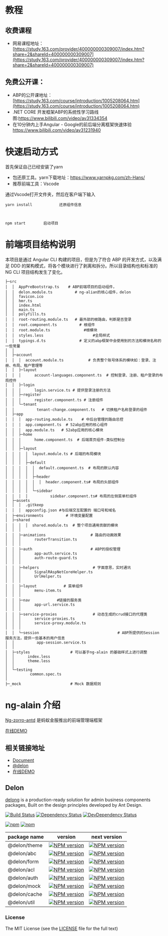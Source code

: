 # 教程
## 收费课程
- 网易课程地址：[https://study.163.com/provider/400000000309007/index.htm?share=2&shareId=400000000309007](https://study.163.com/provider/400000000309007/index.htm?share=2&shareId=400000000309007)
## 免费公开课：
- ABP的公开课地址：[https://study.163.com/course/introduction/1005208064.htm](https://study.163.com/course/introduction/1005208064.htm)
- .NET CORE 开发框架ABP的系统性学习路线图:https://www.bilibili.com/video/av31334354
- 在10分钟内上手Angular - Google的前后端分离框架快速体验  https://www.bilibili.com/video/av31231940
# 快速启动方式

首先保证自己已经安装了yarn

- 包还原工具。yarn下载地址：https://www.yarnpkg.com/zh-Hans/
- 推荐前端工具：Vscode 

通过Vscode打开文件夹，然后在客户端下输入



```
yarn install            还原组件信息

 

npm start        启动项目
```


# 前端项目结构说明

本项目是通过 Angular CLI 构建的项目，但是为了符合 ABP 的开发方式，以及满足 DDD 的架构模式，将各个模块进行了剥离和拆分。所以目录结构也和标准的 NG CLI 项目结构发生了变化。

```
├─src
│  │  AppPreBootstrap.ts    # ABP前端项目的启动组件，
│  │  delon.module.ts          # ng-alian的核心组件，delon
│  │  favicon.ico
│  │  hmr.ts
│  │  index.html
│  │  main.ts
│  │  polyfills.ts
│  │  root-routing.module.ts   # 最外部的根路由，判断是否登录
│  │  root.component.ts          # 根组件
│  │  root.module.ts               #根模块
│  │  styles.less                      #全局样式
│  │  typings.d.ts               # 定义的abp框架中会使用到的方法和模块名称的一些常量
│  │  
│  ├─account
│  │  │  account.module.ts           # 负责整个账号体系的模块如：登录、注册、布局、租户管理等
│  │  ├─layout
│  │  │      account-languages.component.ts  # 控制登录、注册、租户登录的布局控件
│  │  ├─login
│  │  │      login.service.ts # 提供登录注册的方法
│  │  ├─register
│  │  │      register.component.ts # 注册组件
│  │  └─tenant
│  │          tenant-change.component.ts   # 切换租户名称登录的组件
│  ├─app
│  │  │  app-routing.module.ts    # 中后台管理的路由总控
│  │  │  app.component.ts  # 52abp应用的核心组件
│  │  │  app.module.ts   # 52abp应用的核心模块
│  │  ├─home
│  │  │      home.component.ts  # 后端首页组件-类似控制台
│  │  │
│  │  ├─layout
│  │  │  │  layout.module.ts # 后端的布局模块
│  │  │  │  
│  │  │  ├─default
│  │  │  │  │  default.component.ts  # 布局的默认内容
│  │  │  │  │  
│  │  │  │  ├─header
│  │  │  │  │  │  header.component.ts# 布局的头部组件
│  │  │  │  │
│  │  │  │  └─sidebar
│  │  │  │          sidebar.component.ts# 布局的左侧菜单栏组件
│  ├─assets
│  │  │  .gitkeep
│  │  │  appconfig.json #与后端交互配置的 端口号和域名
│  ├─environments          # 环境变量配置
│  ├─shared
│  │  │  │  shared.module.ts  # 整个项目通用贡献的模块
│  │  │  
│  │  ├─animations                    # 路由的动画效果
│  │  │      routerTransition.ts
│  │  │
│  │  ├─auth                          # ABP的授权管理
│  │  │      app-auth.service.ts
│  │  │      auth-route-guard.ts
│  │  │
│  │  ├─helpers                        # 字面意思，实时通讯
│  │  │      SignalRAspNetCoreHelper.ts
│  │  │      UrlHelper.ts
│  │  │
│  │  ├─layout            # 菜单组件
│  │  │      menu-item.ts
│  │  │
│  │  ├─nav            #链接的服务类
│  │  │      app-url.service.ts
│  │  │
│  │  ├─service-proxies                # 动态生成的crud接口的代理类
│  │  │      service-proxies.ts
│  │  │      service-proxy.module.ts
│  │  │
│  │  └─session                                   # ABP所提供的Session 服务方法，提供一些基本的用户信息
│  │          app-session.service.ts
│  │
│  ├─styles                  # 可以基于ng-alain 的基础样式上进行调整
│  │      index.less
│  │      theme.less
│  │
│  └─testing
│          common.spec.ts
│
├─_mock                      # Mock 数据规则
```


# ng-alain 介绍

[Ng-zorro-antd](https://github.com/NG-ZORRO/ng-zorro-antd) 是蚂蚁金服推出的前端管理端框架

 
[在线DEMO](https://ng-alain.github.io/ng-alain/)

 
 
 

## 相关链接地址

+ [Document](http://ng-alain.com)
+ [@delon](https://github.com/cipchk/delon)
+ [在线DEMO](https://ng-alain.github.io/ng-alain/)


## Delon

[delong](https://github.com/cipchk/delon) is a production-ready solution for admin business components packages, Built on the design principles developed by Ant Design.

[![Build Status](https://travis-ci.org/cipchk/delon.svg?branch=master)](https://travis-ci.org/cipchk/delon)
[![Dependency Status](https://david-dm.org/cipchk/delon/status.svg)](https://david-dm.org/cipchk/delon)
[![DevDependency Status](https://david-dm.org/cipchk/delon/dev-status.svg)](https://david-dm.org/cipchk/delon?type=dev)

[![npm](https://img.shields.io/npm/l/@delon/theme.svg)](https://www.npmjs.com/package/@delon/theme)
[![npm](https://img.shields.io/npm/dm/@delon/theme.svg)](https://www.npmjs.com/package/@delon/theme)

| package name | version                                                                                                     | next version                                                                                                     |
| ------------ | :---------------------------------------------------------------------------------------------------------: | :--------------------------------------------------------------------------------------------------------------: |
| @delon/theme | [![NPM version](https://img.shields.io/npm/v/@delon/theme.svg)](https://www.npmjs.com/package/@delon/theme) | [![NPM version](https://img.shields.io/npm/v/@delon/theme/next.svg)](https://www.npmjs.com/package/@delon/theme) |
| @delon/abc   | [![NPM version](https://img.shields.io/npm/v/@delon/abc.svg)](https://www.npmjs.com/package/@delon/abc)     | [![NPM version](https://img.shields.io/npm/v/@delon/abc/next.svg)](https://www.npmjs.com/package/@delon/abc)     |
| @delon/form  | [![NPM version](https://img.shields.io/npm/v/@delon/form.svg)](https://www.npmjs.com/package/@delon/form)   | [![NPM version](https://img.shields.io/npm/v/@delon/form/next.svg)](https://www.npmjs.com/package/@delon/form)   |
| @delon/acl   | [![NPM version](https://img.shields.io/npm/v/@delon/acl.svg)](https://www.npmjs.com/package/@delon/acl)     | [![NPM version](https://img.shields.io/npm/v/@delon/acl/next.svg)](https://www.npmjs.com/package/@delon/acl)     |
| @delon/auth  | [![NPM version](https://img.shields.io/npm/v/@delon/auth.svg)](https://www.npmjs.com/package/@delon/auth)   | [![NPM version](https://img.shields.io/npm/v/@delon/auth/next.svg)](https://www.npmjs.com/package/@delon/auth)   |
| @delon/mock  | [![NPM version](https://img.shields.io/npm/v/@delon/mock.svg)](https://www.npmjs.com/package/@delon/mock)   | [![NPM version](https://img.shields.io/npm/v/@delon/mock/next.svg)](https://www.npmjs.com/package/@delon/mock)   |
| @delon/cache | [![NPM version](https://img.shields.io/npm/v/@delon/cache.svg)](https://www.npmjs.com/package/@delon/cache) | [![NPM version](https://img.shields.io/npm/v/@delon/cache/next.svg)](https://www.npmjs.com/package/@delon/cache) |
| @delon/util  | [![NPM version](https://img.shields.io/npm/v/@delon/util.svg)](https://www.npmjs.com/package/@delon/util)   | [![NPM version](https://img.shields.io/npm/v/@delon/util/next.svg)](https://www.npmjs.com/package/@delon/util)   |

 
 
 
### License

The MIT License (see the [LICENSE](https://github.com/cipchk/ng-alain/blob/master/LICENSE) file for the full text)
